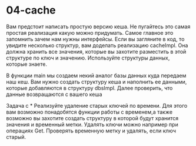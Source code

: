 # 04-cache

Вам предстоит написать простую версию кеша. Не пугайтесь это самая простая реализация какую можно придумать. Самое 
главное это запомнить зачем нам нужны интерфейсы. Если вы загляните в код, то увидите несколько структур, вам 
доделать реализацию cacheImpl. Она должна хранить все значения, которые вы захотите разместить в этой структуре по 
ключ и значению. Используйте структуры данных, которые знаете.

В функции main мы создаем некий аналог базы данных куда передаем наш кеш. Вам нужно создать структуру кеша и 
наполнить ее данными, которые добавляются в структуру dbsImpl. Далее проверить, что данные возвращаются с вашего кеша

Задача с *
Реализуйте удаление старых ключей по времени. Для этого вам возможно понадобятся функции работы с временем,а также 
возможно вы захотите создать структуру в которой будут хранится значения и временный метки.
Удалять ключи можно например при операциях Get. Проверять временную метку и удалять, если ключ старый.